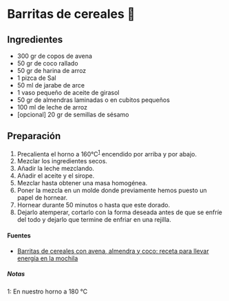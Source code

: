 # Barritas de cereales :cookie:

## Ingredientes

-   300 gr de copos de avena
-   50 gr de coco rallado
-   50 gr de harina de arroz
-   1 pizca de Sal
-   50 ml de jarabe de arce
-   1 vaso pequeño de aceite de girasol
-   50 gr de almendras laminadas o en cubitos pequeños
-   100 ml de leche de arroz
-   [opcional] 20 gr de semillas de sésamo

## Preparación

1.  Precalienta el horno a 160°C<sup>[1](#footnote1)</sup> encendido por arriba y por abajo.
2.  Mezclar los ingredientes secos.
3.  Añadir la leche mezclando.
4.  Añadir el aceite y el sirope.
5.  Mezclar hasta obtener una masa homogénea.
6.  Poner la mezcla en un molde donde previamente hemos puesto un papel de hornear.
7.  Hornear durante 50 minutos o hasta que este dorado.
8.  Dejarlo atemperar, cortarlo con la forma deseada antes de que se enfríe del todo y dejarlo que termine de enfriar en una rejilla.

#### Fuentes

-   [Barritas de cereales con avena, almendra y coco: receta para llevar energía en la mochila](https://www.directoalpaladar.com/postres/barritas-de-cereales-con-avena-almendra-y-coco-receta)

##### Notas

<a name="footnote1">1</a>: En nuestro horno a 180 °C
